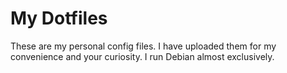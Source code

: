 # My Dotfiles
These are my personal config files. I have uploaded them for my convenience and your curiosity. I run Debian almost exclusively.
